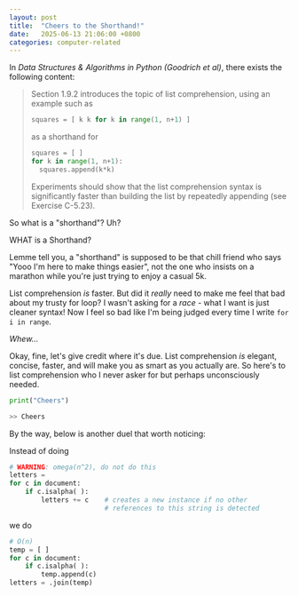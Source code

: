 ```yaml
---
layout: post
title:  "Cheers to the Shorthand!"
date:   2025-06-13 21:06:00 +0800
categories: computer-related
---
```


In *Data Structures & Algorithms in Python (Goodrich et al)*, there exists the following content:

> Section 1.9.2 introduces the topic of list comprehension, using an example such as 
> ```python
> squares = [ k k for k in range(1, n+1) ]
> ```
> as a shorthand for
> ```python
> squares = [ ]
> for k in range(1, n+1):
>   squares.append(k*k)
> ```
> Experiments should show that the list comprehension syntax is significantly faster than building the list by repeatedly appending (see Exercise C-5.23).

So what is a "shorthand"? Uh?

WHAT is a Shorthand?

Lemme tell you, a "shorthand" is supposed to be that chill friend who says "Yooo I'm here to make things easier", not the one who insists on a marathon while you're just trying to enjoy a casual 5k.

List comprehension *is* faster. But did it *really* need to make me feel that bad about my trusty for loop? I wasn't asking for a *race* - what I want is just cleaner syntax! Now I feel so bad like I'm being judged every time I write `for i in range`.

*Whew...*

Okay, fine, let's give credit where it's due. List comprehension *is* elegant, concise, faster, and will make you as smart as you actually are. So here's to list comprehension who I never asker for but perhaps unconsciously needed.

```python
print("Cheers")

>> Cheers
```


By the way, below is another duel that worth noticing:


Instead of doing
```python
# WARNING: omega(n^2), do not do this
letters =
for c in document:
    if c.isalpha( ):
        letters += c    # creates a new instance if no other
                        # references to this string is detected 
```

we do
```python
# O(n)
temp = [ ]
for c in document:
    if c.isalpha( ):
        temp.append(c)
letters = .join(temp)
```